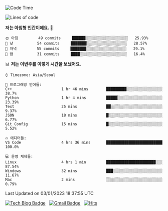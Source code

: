 <!-- ### Hi there 👋 -->

<!--
**dnchoi/dnchoi** is a ✨ _special_ ✨ repository because its `README.md` (this file) appears on your GitHub profile.

Here are some ideas to get you started:

- 🔭 I’m currently working on ...
- 🌱 I’m currently learning ...
- 👯 I’m looking to collaborate on ...
- 🤔 I’m looking for help with ...
- 💬 Ask me about ...
- 📫 How to reach me: ...
- 😄 Pronouns: ...
- ⚡ Fun fact: ...
-->

<!--START_SECTION:waka-->
![Code Time](http://img.shields.io/badge/Code%20Time-316%20hrs%2037%20mins-blue)

![Lines of code](https://img.shields.io/badge/%EC%A0%80%EB%8A%94%20%EC%97%AC%ED%83%9C%EA%B9%8C%EC%A7%80%20-180%20Thousand%20%EC%A4%84%EC%9D%98%20%EC%BD%94%EB%93%9C%EB%A5%BC%20%EC%9E%91%EC%84%B1%ED%96%88%EC%96%B4%EC%9A%94.-blue)

**저는 아침형 인간이에요. 🐤** 

```text
🌞 아침         49 commits     ██████░░░░░░░░░░░░░░░░░░░   25.93% 
🌆 낮　         54 commits     ███████░░░░░░░░░░░░░░░░░░   28.57% 
🌃 저녁         55 commits     ███████░░░░░░░░░░░░░░░░░░   29.1% 
🌙 밤　         31 commits     ████░░░░░░░░░░░░░░░░░░░░░   16.4%

```


📊 **저는 이번주를 이렇게 시간을 보냈어요.** 

```text
⌚︎ Timezone: Asia/Seoul

💬 프로그래밍 언어들: 
C++                      1 hr 46 mins        █████████░░░░░░░░░░░░░░░░   38.7% 
Python                   1 hr 4 mins         █████░░░░░░░░░░░░░░░░░░░░   23.39% 
Text                     25 mins             ██░░░░░░░░░░░░░░░░░░░░░░░   9.37% 
JSON                     18 mins             █░░░░░░░░░░░░░░░░░░░░░░░░   6.77% 
Git Config               15 mins             █░░░░░░░░░░░░░░░░░░░░░░░░   5.52%

🔥 에디터들: 
VS Code                  4 hrs 36 mins       █████████████████████████   100.0%

💻 운영 체제들: 
Linux                    4 hrs 1 min         ██████████████████████░░░   87.54% 
Windows                  32 mins             ███░░░░░░░░░░░░░░░░░░░░░░   11.67% 
Mac                      2 mins              ░░░░░░░░░░░░░░░░░░░░░░░░░   0.79%

```


 Last Updated on 03/01/2023 18:37:55 UTC
<!--END_SECTION:waka-->


[![Tech Blog Badge](http://img.shields.io/badge/-Tech%20blog-black?style=flat-square&logo=github&link=https://zzsza.github.io/)](https://dnchoi.github.io/)
&nbsp;
[![Gmail Badge](https://img.shields.io/badge/Gmail-d14836?style=flat-square&logo=Gmail&logoColor=white&link=mailto:snugyun01@gmail.com)](mailto:dongnyeokc@gmail.com)
&nbsp;
[![Hits](https://hits.seeyoufarm.com/api/count/incr/badge.svg?url=https%3A%2F%2Fgithub.com%2Fgjbae1212%2Fhit-counter&count_bg=%233D7CC8&title_bg=%23555555&icon=&icon_color=%23E7E7E7&title=hits&edge_flat=false)](https://hits.seeyoufarm.com)
<!-- 
![Anurag's github stats](https://github-readme-stats.vercel.app/api?username=dnchoi&show_icons=true&theme=tokyonight)
&nbsp;
![Top Langs](https://github-readme-stats.vercel.app/api/top-langs/?username=dnchoi&layout=compact&theme=tokyonight)
 -->
<div align='center'>
